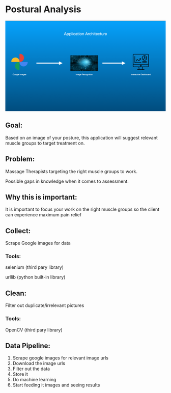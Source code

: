 # Postural Analysis

![app architechture](AppArchitecture.png)

## Goal:

Based on an image of your posture, this application will suggest relevant muscle groups to target treatment on.

## Problem:

Massage Therapists targeting the right muscle groups to work.

Possible gaps in knowledge when it comes to assessment.

## Why this is important:

It is important to focus your work on the right muscle groups so the client can experience maximum pain relief

## Collect:

Scrape Google images for data

### Tools:

selenium (third pary library)

urllib (python built-in library)

## Clean:

Filter out duplicate/irrelevant pictures

### Tools:

OpenCV (third pary library)

## Data Pipeline:

1. Scrape google images for relevant image urls
2. Download the image urls
3. Filter out the data
4. Store it
5. Do machine learning
6. Start feeding it images and seeing results
